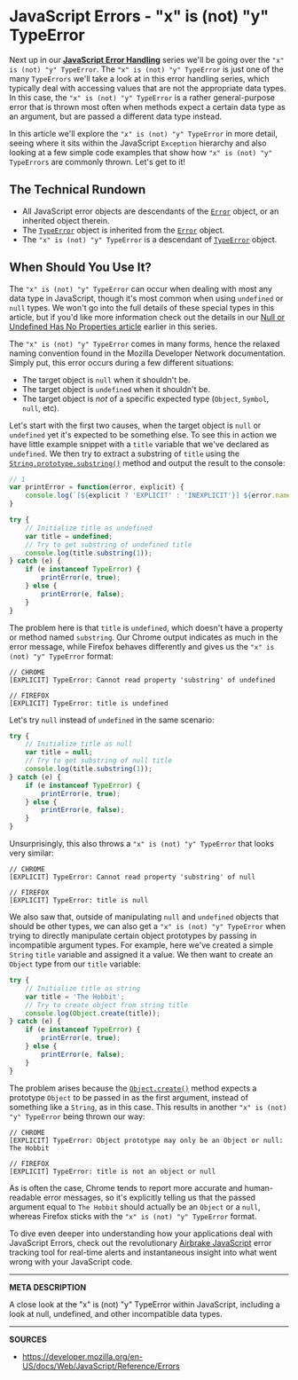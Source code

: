 # JavaScript Errors - "x" is (not) "y" TypeError

Next up in our [__JavaScript Error Handling__](https://airbrake.io/blog/javascript-error-handling/javascript-error-hierarchy) series we'll be going over the `"x" is (not) "y" TypeError`.  The `"x" is (not) "y" TypeError` is just one of the many `TypeErrors` we'll take a look at in this error handling series, which typically deal with accessing values that are not the appropriate data types.  In this case, the `"x" is (not) "y" TypeError` is a rather general-purpose error that is thrown most often when methods expect a certain data type as an argument, but are passed a different data type instead.

In this article we'll explore the `"x" is (not) "y" TypeError` in more detail, seeing where it sits within the JavaScript `Exception` hierarchy and also looking at a few simple code examples that show how `"x" is (not) "y" TypeErrors` are commonly thrown.  Let's get to it!

## The Technical Rundown

- All JavaScript error objects are descendants of the [`Error`](https://airbrake.io/blog/javascript-error-handling/javascript-error-hierarchy) object, or an inherited object therein.
- The [`TypeError`](https://developer.mozilla.org/en-US/docs/Web/JavaScript/Reference/Global_Objects/TypeError) object is inherited from the [`Error`](https://airbrake.io/blog/javascript-error-handling/javascript-error-hierarchy) object.
- The `"x" is (not) "y" TypeError` is a descendant of [`TypeError`](https://developer.mozilla.org/en-US/docs/Web/JavaScript/Reference/Global_Objects/TypeError) object.

## When Should You Use It?

The `"x" is (not) "y" TypeError` can occur when dealing with most any data type in JavaScript, though it's most common when using `undefined` or `null` types.  We won't go into the full details of these special types in this article, but if you'd like more information check out the details in our [Null or Undefined Has No Properties article](https://airbrake.io/blog/javascript/null-undefined-properties#user-content-when-should-you-use-it) earlier in this series.

The `"x" is (not) "y" TypeError` comes in many forms, hence the relaxed naming convention found in the Mozilla Developer Network documentation.  Simply put, this error occurs during a few different situations:

- The target object is `null` when it shouldn't be.
- The target object is `undefined` when it shouldn't be.
- The target object is _not_ of a specific expected type (`Object`, `Symbol`, `null`, etc).

Let's start with the first two causes, when the target object is `null` or `undefined` yet it's expected to be something else.  To see this in action we have little example snippet with a `title` variable that we've declared as `undefined`.  We then try to extract a substring of `title` using the [`String.prototype.substring()`](https://developer.mozilla.org/en-US/docs/Web/JavaScript/Reference/Global_Objects/String/substring) method and output the result to the console:

```js
// 1
var printError = function(error, explicit) {
    console.log(`[${explicit ? 'EXPLICIT' : 'INEXPLICIT'}] ${error.name}: ${error.message}`);
}

try {
    // Initialize title as undefined
    var title = undefined;
    // Try to get substring of undefined title
    console.log(title.substring(1));
} catch (e) {
    if (e instanceof TypeError) {
        printError(e, true);
    } else {
        printError(e, false);
    }
}
```

The problem here is that `title` is `undefined`, which doesn't have a property or method named `substring`.  Our Chrome output indicates as much in the error message, while Firefox behaves differently and gives us the `"x" is (not) "y" TypeError` format:

```
// CHROME
[EXPLICIT] TypeError: Cannot read property 'substring' of undefined

// FIREFOX
[EXPLICIT] TypeError: title is undefined
```

Let's try `null` instead of `undefined` in the same scenario:

```js
try {
    // Initialize title as null
    var title = null;
    // Try to get substring of null title
    console.log(title.substring(1));
} catch (e) {
    if (e instanceof TypeError) {
        printError(e, true);
    } else {
        printError(e, false);
    }
}
```

Unsurprisingly, this also throws a `"x" is (not) "y" TypeError` that looks very similar:

```
// CHROME
[EXPLICIT] TypeError: Cannot read property 'substring' of null

// FIREFOX
[EXPLICIT] TypeError: title is null
```

We also saw that, outside of manipulating `null` and `undefined` objects that should be other types, we can also get a `"x" is (not) "y" TypeError` when trying to directly manipulate certain object prototypes by passing in incompatible argument types.  For example, here we've created a simple `String` `title` variable and assigned it a value.  We then want to create an `Object` type from our `title` variable:

```js
try {
    // Initialize title as string
    var title = 'The Hobbit';
    // Try to create object from string title
    console.log(Object.create(title));
} catch (e) {
    if (e instanceof TypeError) {
        printError(e, true);
    } else {
        printError(e, false);
    }
}
```

The problem arises because the [`Object.create()`](https://developer.mozilla.org/en-US/docs/Web/JavaScript/Reference/Global_Objects/Object/create) method expects a prototype `Object` to be passed in as the first argument, instead of something like a `String`, as in this case.  This results in another `"x" is (not) "y" TypeError` being thrown our way:

```
// CHROME
[EXPLICIT] TypeError: Object prototype may only be an Object or null: The Hobbit

// FIREFOX
[EXPLICIT] TypeError: title is not an object or null
```

As is often the case, Chrome tends to report more accurate and human-readable error messages, so it's explicitly telling us that the passed argument equal to `The Hobbit` should actually be an `Object` or a `null`, whereas Firefox sticks with the `"x" is (not) "y" TypeError` format.

To dive even deeper into understanding how your applications deal with JavaScript Errors, check out the revolutionary <a class="js-cta-utm" href="https://airbrake.io/languages/javascript_exception_handler?utm_source=blog&amp;utm_medium=end-post&amp;utm_campaign=airbrake-js">Airbrake JavaScript</a> error tracking tool for real-time alerts and instantaneous insight into what went wrong with your JavaScript code.

---

__META DESCRIPTION__

A close look at the "x" is (not) "y" TypeError within JavaScript, including a look at null, undefined, and other incompatible data types.

---

__SOURCES__

- https://developer.mozilla.org/en-US/docs/Web/JavaScript/Reference/Errors
